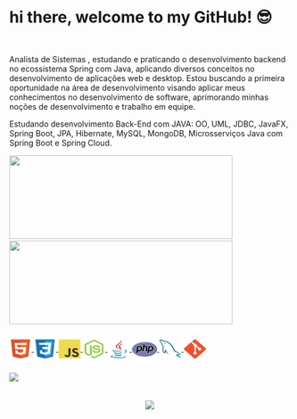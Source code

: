 <h1>hi there, welcome to my GitHub! 😎 </h1>
<br>

<p>Analista de Sistemas , estudando e praticando o desenvolvimento backend no ecossistema Spring com Java, aplicando diversos conceitos no desenvolvimento de aplicações web e desktop. Estou buscando a primeira oportunidade na área de desenvolvimento visando aplicar meus conhecimentos no desenvolvimento de software, aprimorando minhas noções de desenvolvimento e trabalho em equipe.</p>

<p>Estudando desenvolvimento Back-End com JAVA: OO, UML, JDBC, JavaFX, Spring Boot, JPA, Hibernate, MySQL, MongoDB, Microsserviços Java com Spring Boot e Spring Cloud.</p>

<div>
  <a href="https://github.com/alisson-ribeiro">
  
  <img height="150em" width="400em" src="https://github-readme-stats.vercel.app/api?username=alisson-ribeiro&show_icons=true&theme=dark&include_all_commits=true&count_private=true"/>
  
  <img height="150em"  width="400em" src="https://github-readme-stats.vercel.app/api/top-langs/?username=alisson-ribeiro&layout=compact&langs_count=6&theme=dark"/>
  
</div>

<div style="display: inline_block"><br>
  <img align="center" alt="Alisson-HTML" height="35" width="40" src="https://raw.githubusercontent.com/devicons/devicon/master/icons/html5/html5-original.svg">
  <img align="center" alt="Alisson-CSS" height="35" width="40" src="https://raw.githubusercontent.com/devicons/devicon/master/icons/css3/css3-original.svg">
  <img align="center" alt="Alisson-JAVASCRIPT" height="35" width="40" src="https://raw.githubusercontent.com/devicons/devicon/master/icons/javascript/javascript-original.svg">
  <img align="center" alt="Alisson-NODEJS" height="35" width="40" src="https://raw.githubusercontent.com/devicons/devicon/master/icons/nodejs/nodejs-original.svg">
  <img align="center" alt="Alisson-JAVA" height="35" width="40" src="https://raw.githubusercontent.com/devicons/devicon/master/icons/java/java-original.svg">
  <img align="center" alt="Alisson-PHP" height="50" width="45" src="https://raw.githubusercontent.com/devicons/devicon/master/icons/php/php-original.svg">
  <img align="center" alt="Alisson-MYSQL" height="35" width="40" src="https://raw.githubusercontent.com/devicons/devicon/master/icons/mysql/mysql-original.svg">
  <img align="center" alt="Alisson-GIT" height="35" width="40" src="https://raw.githubusercontent.com/devicons/devicon/master/icons/git/git-original.svg">
</div>
  
<br>
  
<div>
  <a href="https://www.linkedin.com/in/alisson-ribeiro-69680653/" target="_blank"><img src="https://img.shields.io/badge/-LinkedIn-%230077B5?style=for-the-badge&logo=linkedin&logoColor=white" target="_blank"></a>
</div>
<br>
<p align="center"> <img alingn="center" src="https://profile-counter.glitch.me/alisson-ribeiro/count.svg" /></p>
